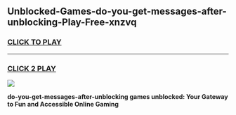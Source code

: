 
## Unblocked-Games-do-you-get-messages-after-unblocking-Play-Free-xnzvq
<h3>
<a href="https://premium76.site?title=do-you-get-messages-after-unblocking&ref=18A1">CLICK TO PLAY</a></h3>
<hr>

<h3>
<a href="https://premium76.site?title=do-you-get-messages-after-unblocking&ref=18A1">CLICK 2 PLAY</a>
  
</h3>

<a href="https://premium76.site?title=do-you-get-messages-after-unblocking&ref=18A1"><img src="https://clearcache.store/games.png"></a>


**do-you-get-messages-after-unblocking games unblocked: Your Gateway to Fun and Accessible Online Gaming**
